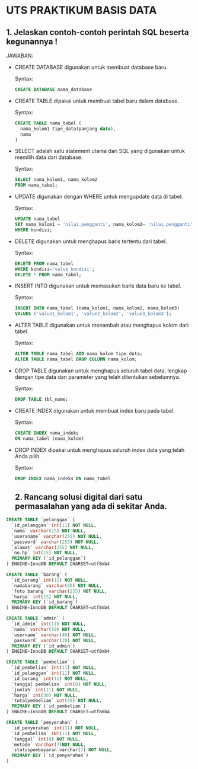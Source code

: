 # UTS PRAKTIKUM BASIS DATA

## 1. Jelaskan contoh-contoh perintah SQL beserta kegunannya !

JAWABAN:
- CREATE DATABASE digunakan untuk membuat database baru.

  Syntax:
  ```sql
  CREATE DATABASE nama_database
  ```

- CREATE TABLE dipakai untuk membuat tabel baru dalam database.

  Syntax:
  ```sql
  CREATE TABLE nama_tabel (
    nama_kolom1 tipe_data(panjang data),
    nama
  )

- SELECT adalah satu statement utama dari SQL yang digunakan untuk memilih data dari database.

  Syntax:
  ```sql
  SELECT nama_kolom1, nama_kolom2
  FROM nama_tabel;
  ```
- UPDATE digunakan dengan WHERE untuk mengupdate data di tabel.

  Syntax:
  ```sql
  UPDATE nama_tabel
  SET nama_kolom1 = 'nilai_pengganti', nama_kolom2= 'nilai_pengganti'
  WHERE kondisi;
  ```
- DELETE digunakan untuk menghapus baris tertentu dari tabel.

  Syntax:
  ```sql
  DELETE FROM nama_tabel
  WHERE kondisi='value_kondisi';
  DELETE * FROM nama_tabel;
  ```
- INSERT INTO digunakan untuk memasukan baris data baru ke tabel.

  Syntax:
  ```sql
  INSERT INTO nama_tabel (nama_kolom1, nama_kolom2, nama_kolom3)
  VALUES ('value1_kolom1', 'value2_kolom2', 'value3_kolom3');
  ```

- ALTER TABLE digunakan untuk menambah atau menghapus kolom dari tabel.

  Syntax:
  ```sql
  ALTER TABLE nama_tabel ADD nama_kolom tipe_data;
  ALTER TABLE nama_tabel DROP COLUMN nama_kolom;
  ```
- DROP TABLE digunakan untuk menghapus seluruh tabel data, lengkap dengan tipe data dan parameter yang telah ditentukan sebelumnya.

  Syntax:
  ```sql
  DROP TABLE tbl_name;
  ```
- CREATE INDEX digunakan untuk membuat index baru pada tabel.

  Syntax:
  ```sql
  CREATE INDEX nama_indeks
  ON nama_tabel (nama_kolom)
  ```
- DROP INDEX dipakai untuk menghapus seluruh index data yang telah Anda pilih.

  Syntax:
  ```sql
  DROP INDEX nama_indeks ON nama_tabel
  ```
  
  
  ## 2. Rancang solusi digital dari satu permasalahan yang ada di sekitar Anda.
```sql
CREATE TABLE `pelanggan` (
  `id_pelanggan` int(11) NOT NULL,
  `nama` varchar(25) NOT NULL,
  `useraname` varchar(255) NOT NULL,
  `password` varchar(255) NOT NULL,
  `alamat` varchar(255) NOT NULL,
  `no.hp` int(15) NOT NULL,
  PRIMARY KEY (`id_pelanggan`)
) ENGINE=InnoDB DEFAULT CHARSET=utf8mb4

CREATE TABLE `barang` (
  `id_barang` int(11) NOT NULL,
  `namabarang` varchar(50) NOT NULL,
  `foto barang` varchar(255) NOT NULL,
  `harga` int(15) NOT NULL,
  PRIMARY KEY (`id_barang`)
) ENGINE=InnoDB DEFAULT CHARSET=utf8mb4

CREATE TABLE `admin` (
  `id_admin` int(11) NOT NULL,
  `nama` varchar(50) NOT NULL,
  `username` varchar(40) NOT NULL,
  `password` varchar(20) NOT NULL,
  PRIMARY KEY (`id_admin`)
) ENGINE=InnoDB DEFAULT CHARSET=utf8mb4

CREATE TABLE `pembelian` (
  `id_pembelian` int(11) NOT NULL,
  `id_pelanggan` int(11) NOT NULL,
  `id_barang` int(11) NOT NULL,
  `tanggal pembelian` int(8) NOT NULL,
  `jumlah` int(11) NOT NULL,
  `harga` int(30) NOT NULL,
  `totalpembelian` int(30) NOT NULL,
  PRIMARY KEY (`id_pembelian`)
) ENGINE=InnoDB DEFAULT CHARSET=utf8mb4

CREATE TABLE `penyerahan` (
  `id_penyerahan` int(11) NOT NULL,
  `id_pembelian` INT(11) NOT NULL,
  `tanggal` int(8) NOT NULL,
  `metode` Varchar(7)NOT NULL,
  `statuspembayaran`varchar(7) NOT NULL,
  PRIMARY KEY (`id_penyerahan`)
)
